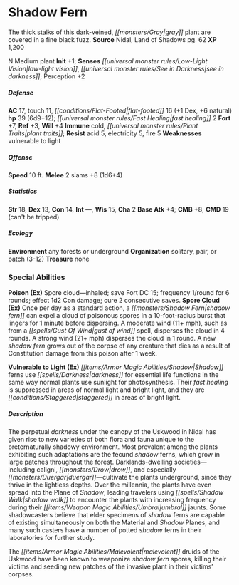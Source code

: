 ﻿---
cssclass: [monsters]
title1: Shadow Fern
desc_short: The thick stalks of this dark-veined, gray plant are covered in a fine
  black fuzz.
title2: Shadow Fern
CR: 4
sources:
- name: Nidal, Land of Shadows
  page: 62
  link: http://paizo.com/products/btpy9vtf?Pathfinder-Campaign-Setting-Nidal-Land-of-Shadows
XP: 1200
alignment: N
size: Medium
type: plant
initiative:
  bonus: 1
senses:
  low-light vision: true
  see in darkness: true
AC:
  AC: 17
  touch: 11
  flat_footed: 16
  components:
    dex: 1
    natural: 6
HP:
  HP: 39
  long: 6d9+12
  fast_healing: 2
saves:
  fort: 7
  ref: 3
  will: 4
immunities:
- cold
- plant traits
resistances:
  acid: 5
  electricity: 5
  fire: 5
weaknesses:
- vulnerable to light
speeds:
  base: 10
attacks:
  melee:
  - - text: 2 slams +8 (1d6+4)
      entries:
      - - damage: 1d6+4
      count: 2
      attack: slams
      bonus:
      - 8
ability_scores:
  STR: 18
  DEX: 13
  CON: 14
  INT:
  WIS: 15
  CHA: 2
BAB: 4
CMB: 8
CMD: 19
CMD_other: can't be tripped
skills: {}
ecology:
  environment: any forests or underground
  organization: solitary, pair, or patch (3-12)
  treasure_type: none
special_abilities:
  Poison (Ex): Spore cloud-inhaled; save Fort DC 15; frequency 1/round for 6 rounds;
    effect 1d2 Con damage; cure 2 consecutive saves.
  Spore Cloud (Ex): Once per day as a standard action, a shadow fern can expel a cloud
    of poisonous spores in a 10-foot-radius burst that lingers for 1 minute before
    dispersing. A moderate wind (11+ mph), such as from a gust of wind spell, disperses
    the cloud in 4 rounds. A strong wind (21+ mph) disperses the cloud in 1 round.
    A new shadow fern grows out of the corpse of any creature that dies as a result
    of Constitution damage from this poison after 1 week.
  Vulnerable to Light (Ex): Shadow ferns use darkness for essential life functions
    in the same way normal plants use sunlight for photosynthesis. Their fast healing
    is suppressed in areas of normal light and bright light, and they are staggered
    in areas of bright light.
desc_long: |-
  The perpetual darkness under the canopy of the Uskwood in Nidal has given rise to new varieties of both flora and fauna unique to the preternaturally shadowy environment. Most prevalent among the plants exhibiting such adaptations are the fecund shadow ferns, which grow in large patches throughout the forest. Darklands-dwelling societies-including caligni, drow, and especially duergar-cultivate the plants underground, since they thrive in the lightless depths. Over the millennia, the plants have even spread into the Plane of Shadow, leading travelers using shadow walk to encounter the plants with increasing frequency during their umbral jaunts. Some shadowcasters believe that elder specimens of shadow ferns are capable of existing simultaneously on both the Material and Shadow Planes, and many such casters have a number of potted shadow ferns in their laboratories for further study.

   The malevolent druids of the Uskwood have been known to weaponize shadow fern spores, killing their victims and seeding new patches of the invasive plant in their victims' corpses.

---

# Shadow Fern
The thick stalks of this dark-veined, _[[monsters/Gray|gray]]_ plant are covered in a fine black fuzz.
**Source** Nidal, Land of Shadows pg. 62
**XP** 1,200

N Medium plant
**Init** +1; **Senses** _[[universal monster rules/Low-Light Vision|low-light vision]]_, _[[universal monster rules/See in Darkness|see in darkness]]_; Perception +2

##### Defense

**AC** 17, touch 11, _[[conditions/Flat-Footed|flat-footed]]_ 16 (+1 Dex, +6 natural)
**hp** 39 (6d9+12); _[[universal monster rules/Fast Healing|fast healing]]_ 2
**Fort** +7, **Ref** +3, **Will** +4
**Immune** cold, _[[universal monster rules/Plant Traits|plant traits]]_; **Resist** acid 5, electricity 5, fire 5
**Weaknesses** vulnerable to light

##### Offense
**Speed** 10 ft.
**Melee** 2 slams +8 (1d6+4)

##### Statistics
**Str** 18, **Dex** 13, **Con** 14, **Int** —, **Wis** 15, **Cha** 2
**Base Atk** +4; **CMB** +8; **CMD** 19 (can't be tripped)

##### Ecology

**Environment** any forests or underground
**Organization** solitary, pair, or patch (3-12)
**Treasure** none

### Special Abilities

**Poison (Ex)** Spore cloud—inhaled; save Fort DC 15; frequency 1/round for 6 rounds; effect 1d2 Con damage; cure 2 consecutive saves.
**Spore Cloud (Ex)** Once per day as a standard action, a _[[monsters/Shadow Fern|shadow fern]]_ can expel a cloud of poisonous spores in a 10-foot-radius burst that lingers for 1 minute before dispersing. A moderate wind (11+ mph), such as from a _[[spells/Gust Of Wind|gust of wind]]_ spell, disperses the cloud in 4 rounds. A strong wind (21+ mph) disperses the cloud in 1 round. A new _shadow fern_ grows out of the corpse of any creature that dies as a result of Constitution damage from this poison after 1 week.

**Vulnerable to Light (Ex)** _[[items/Armor Magic Abilities/Shadow|Shadow]]_ ferns use _[[spells/Darkness|darkness]]_ for essential life functions in the same way normal plants use sunlight for photosynthesis. Their _fast healing_ is suppressed in areas of normal light and bright light, and they are _[[conditions/Staggered|staggered]]_ in areas of bright light.

##### Description

The perpetual _darkness_ under the canopy of the Uskwood in Nidal has given rise to new varieties of both flora and fauna unique to the preternaturally shadowy environment. Most prevalent among the plants exhibiting such adaptations are the fecund _shadow_ ferns, which grow in large patches throughout the forest. Darklands-dwelling societies—including caligni, _[[monsters/Drow|drow]]_, and especially _[[monsters/Duergar|duergar]]_—cultivate the plants underground, since they thrive in the lightless depths. Over the millennia, the plants have even spread into the Plane of _Shadow_, leading travelers using _[[spells/Shadow Walk|shadow walk]]_ to encounter the plants with increasing frequency during their _[[items/Weapon Magic Abilities/Umbral|umbral]]_ jaunts. Some shadowcasters believe that elder specimens of _shadow_ ferns are capable of existing simultaneously on both the Material and _Shadow_ Planes, and many such casters have a number of potted _shadow_ ferns in their laboratories for further study.

The _[[items/Armor Magic Abilities/Malevolent|malevolent]]_ druids of the Uskwood have been known to weaponize _shadow fern_ spores, killing their victims and seeding new patches of the invasive plant in their victims’ corpses.
